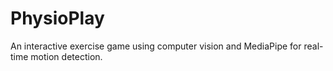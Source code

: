 # PhysioPlay
An interactive exercise game using computer vision and MediaPipe for real-time motion detection.
